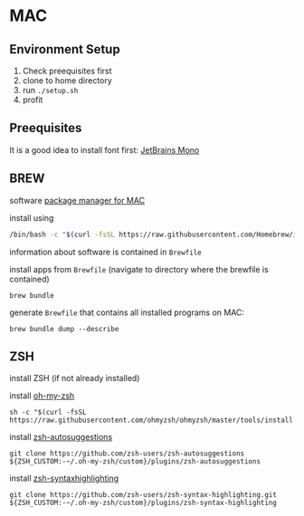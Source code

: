 # MAC 

## Environment Setup

1. Check preequisites first
1. clone to home directory
1. run `./setup.sh`
1. profit

## Preequisites

It is a good idea to install font first: [JetBrains Mono](https://www.jetbrains.com/lp/mono/) 

## BREW 
software [ package manager for MAC](https://brew.sh/) 

install using 
```sh
/bin/bash -c "$(curl -fsSL https://raw.githubusercontent.com/Homebrew/install/HEAD/install.sh)"
```

information about software is contained in `Brewfile`

install apps from `Brewfile` (navigate to directory where the brewfile is contained)

```shell
brew bundle
```

generate `Brewfile` that contains all installed programs on MAC:

```shell
brew bundle dump --describe 
```

## ZSH 

install ZSH (if not already installed)

install [oh-my-zsh](https://ohmyz.sh/#install)

```shell
sh -c "$(curl -fsSL https://raw.githubusercontent.com/ohmyzsh/ohmyzsh/master/tools/install.sh)"
```

install [zsh-autosuggestions](https://github.com/zsh-users/zsh-autosuggestions/blob/master/INSTALL.md)

```shell
git clone https://github.com/zsh-users/zsh-autosuggestions ${ZSH_CUSTOM:-~/.oh-my-zsh/custom}/plugins/zsh-autosuggestions
```

install [zsh-syntaxhighlighting](https://github.com/zsh-users/zsh-syntax-highlighting/blob/master/INSTALL.md)

```shell
git clone https://github.com/zsh-users/zsh-syntax-highlighting.git ${ZSH_CUSTOM:-~/.oh-my-zsh/custom}/plugins/zsh-syntax-highlighting
```




